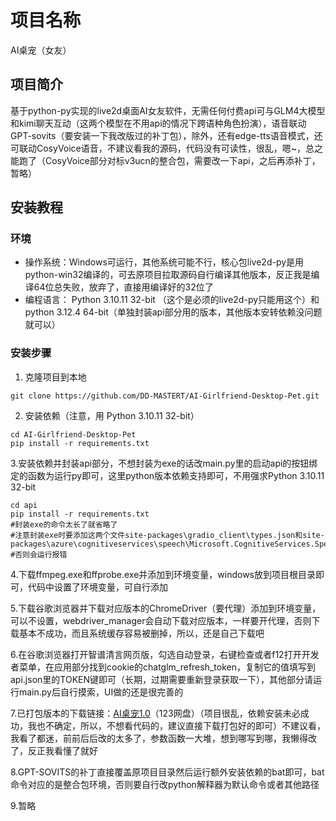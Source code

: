# 项目名称
AI桌宠（女友）
## 项目简介
基于python-py实现的live2d桌面AI女友软件，无需任何付费api可与GLM4大模型和kimi聊天互动（这两个模型在不用api的情况下跨语种角色扮演），语音联动GPT-sovits（要安装一下我改版过的补丁包），除外，还有edge-tts语音模式，还可联动CosyVoice语音，不建议看我的源码，代码没有可读性，很乱，嗯~，总之能跑了（CosyVoice部分对标v3ucn的整合包，需要改一下api，之后再添补丁，暂略）



## 安装教程
### 环境
- 操作系统：Windows可运行，其他系统可能不行，核心包live2d-py是用python-win32编译的，可去原项目拉取源码自行编译其他版本，反正我是编译64位总失败，放弃了，直接用编译好的32位了
- 编程语言： Python 3.10.11 32-bit （这个是必须的live2d-py只能用这个）和 python 3.12.4 64-bit（单独封装api部分用的版本，其他版本安转依赖没问题就可以）

### 安装步骤
1. 克隆项目到本地
```
git clone https://github.com/DD-MASTERT/AI-Girlfriend-Desktop-Pet.git
 ```
2. 安装依赖（注意，用 Python 3.10.11 32-bit）
 ```
cd AI-Girlfriend-Desktop-Pet
pip install -r requirements.txt
 ```
3.安装依赖并封装api部分，不想封装为exe的话改main.py里的启动api的按钮绑定的函数为运行py即可，这里python版本依赖支持即可，不用强求Python 3.10.11 32-bit
 ```
cd api
pip install -r requirements.txt
#封装exe的命令太长了就省略了
#注意封装exe时要添加这两个文件site-packages\gradio_client\types.json和site-packages\azure\cognitiveservices\speech\Microsoft.CognitiveServices.Speech.core.dll
#否则会运行报错

 ```
4.下载ffmpeg.exe和ffprobe.exe并添加到环境变量，windows放到项目根目录即可，代码中设置了环境变量，可自行添加

5.下载谷歌浏览器并下载对应版本的ChromeDriver（要代理）添加到环境变量，可以不设置，webdriver_manager会自动下载对应版本，一样要开代理，否则下载基本不成功，而且系统缓存容易被删掉，所以，还是自己下载吧

6.在谷歌浏览器打开智谱清言网页版，勾选自动登录，右键检查或者f12打开开发者菜单，在应用部分找到cookie的chatglm_refresh_token，复制它的值填写到api.json里的TOKEN键即可（长期，过期需要重新登录获取一下），其他部分请运行main.py后自行摸索，UI做的还是很完善的

7.已打包版本的下载链接：[AI桌宠1.0](https://www.123pan.com/s/2sl5jv-n3MJ3.html "AI桌宠1.0")（123网盘）（项目很乱，依赖安装未必成功，我也不确定，所以，不想看代码的，建议直接下载打包好的即可）不建议看，我看了都迷，前前后后改的太多了，参数函数一大堆，想到哪写到哪，我懒得改了，反正我看懂了就好

8.GPT-SOVITS的补丁直接覆盖原项目目录然后运行额外安装依赖的bat即可，bat命令对应的是整合包环境，否则要自行改python解释器为默认命令或者其他路径

9.暂略
